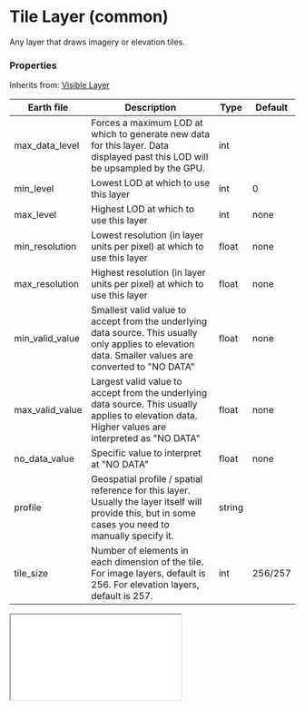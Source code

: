 # Tile Layer (common)

Any layer that draws imagery or elevation tiles.

### Properties

Inherits from: [Visible Layer](VisibleLayer.md)

| Earth file      | Description                                                  | Type   | Default |
| --------------- | ------------------------------------------------------------ | ------ | ------- |
| max_data_level  | Forces a maximum LOD at which to generate new data for this layer. Data displayed past this LOD will be upsampled by the GPU. | int    |         |
| min_level       | Lowest LOD at which to use this layer                        | int    | 0       |
| max_level       | Highest LOD at which to use this layer                       | int    | none    |
| min_resolution  | Lowest resolution (in layer units per pixel) at which to use this layer | float  | none    |
| max_resolution  | Highest resolution (in layer units per pixel) at which to use this layer | float  | none    |
| min_valid_value | Smallest valid value to accept from the underlying data source. This usually only applies to elevation data. Smaller values are converted to "NO DATA" | float  | none    |
| max_valid_value | Largest valid value to accept from the underlying data source. This usually applies to elevation data. Higher values are interpreted as "NO DATA" | float  | none    |
| no_data_value   | Specific value to interpret at "NO DATA"                     | float  | none    |
| profile         | Geospatial profile / spatial reference for this layer. Usually the layer itself will provide this, but in some cases you need to manually specify it. | string |         |
| tile_size       | Number of elements in each dimension of the tile. For image layers, default is 256. For elevation layers, default is 257. | int    | 256/257 |

<iframe src="VisibleLayer.html"/>

